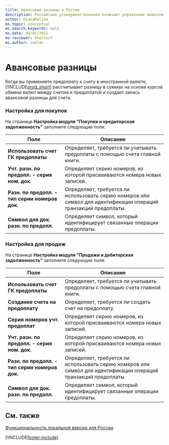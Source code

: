 ```yaml
---
title: Авансовые разницы в России
description: Российские усовершенствования включают управление авансовыми разницами.
author: DianaMalina
ms.topic: conceptual
ms.search.keywords: null
ms.date: 04/01/2021
ms.reviewer: bholtorf
ms.author: soalex
---
```


# Авансовые разницы

Когда вы применяете предоплату к счету в иностранной валюте, [!INCLUDE[prod_short](../../includes/prod_short.md)] рассчитывает разницу в суммах на основе курсов обмена валют между счетом и предоплатой и создает запись авансовой разницы для счета.  

### Настройка для покупок

На странице **Настройка модуля "Покупки и кредиторская задолженность"** заполните следующие поля:

| Поле                      | Описание                                                  |
| -------------------------- | ------------------------------------------------------------ |
| **Использовать счет ГК предоплаты** | Определяет, требуется ли учитывать предоплаты с помощью счета главной книги. |
| **Учт. разн. по предопл. - серия ном. док.**    | Определяет серию номеров, из которой присваиваются номера новых записей. |
| **Разн. по предопл. - тип серии номеров док.**      | Определяет, требуется ли использовать серию номеров или символ для идентификации операций транзакций предоплаты. |
| **Символ для док. разн. по предопл.**      | Определяет символ, который идентифицирует связанные операции предоплаты. |

### Настройка для продаж

На странице **Настройка модуля "Продажи и дебиторская задолженность"** заполните следующие поля:

| Поле                     | Описание                                                  |
| ------------------------- | ------------------------------------------------------------ |
| **Использовать счет ГК предоплаты**    | Определяет, требуется ли учитывать предоплаты с помощью счета главной книги. |
| **Создание счета на предоплату** | Определяет, требуется ли создать счет на предоплату. |
| **Серия номеров учт. предоплат**    | Определяет серию номеров, из которой присваиваются номера новых записей. |
| **Учт. разн. по предопл. - серия ном. док.**       | Определяет серию номеров, из которой присваиваются номера новых записей. |
| **Разн. по предопл. - тип серии номеров док.**         | Определяет, требуется ли использовать серию номеров или символ для идентификации операций транзакций предоплаты. |
| **Символ для док. разн. по предопл.**        | Определяет символ, который идентифицирует связанные операции предоплаты. |

## См. также

[Функциональность локальной версии для России](russia-local-functionality.md)  


[!INCLUDE[footer-include](../../includes/footer-banner.md)]